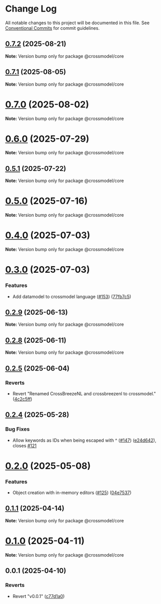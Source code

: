 # Change Log

All notable changes to this project will be documented in this file.
See [Conventional Commits](https://conventionalcommits.org) for commit guidelines.

## [0.7.2](https://github.com/crossmodel/crossmodel-core/compare/v0.7.1...v0.7.2) (2025-08-21)

**Note:** Version bump only for package @crossmodel/core





## [0.7.1](https://github.com/crossmodel/crossmodel-core/compare/v0.7.0...v0.7.1) (2025-08-05)

**Note:** Version bump only for package @crossmodel/core





# [0.7.0](https://github.com/crossmodel/crossmodel-core/compare/v0.6.0...v0.7.0) (2025-08-02)

**Note:** Version bump only for package @crossmodel/core





# [0.6.0](https://github.com/crossmodel/crossmodel-core/compare/v0.5.2...v0.6.0) (2025-07-29)

**Note:** Version bump only for package @crossmodel/core





## [0.5.1](https://github.com/crossmodel/crossmodel-core/compare/v0.5.0...v0.5.1) (2025-07-22)

**Note:** Version bump only for package @crossmodel/core





# [0.5.0](https://github.com/crossmodel/crossmodel-core/compare/v0.4.0...v0.5.0) (2025-07-16)

**Note:** Version bump only for package @crossmodel/core





# [0.4.0](https://github.com/crossmodel/crossmodel-core/compare/v0.3.0...v0.4.0) (2025-07-03)

**Note:** Version bump only for package @crossmodel/core





# [0.3.0](https://github.com/crossmodel/crossmodel-core/compare/v0.2.9...v0.3.0) (2025-07-03)


### Features

* Add datamodel to crossmodel language ([#153](https://github.com/crossmodel/crossmodel-core/issues/153)) ([77fb7c5](https://github.com/crossmodel/crossmodel-core/commit/77fb7c57cffe99f1f49e4a455c5dec1c8cbda765))





## [0.2.9](https://github.com/crossmodel/crossmodel-core/compare/v0.2.8...v0.2.9) (2025-06-13)

**Note:** Version bump only for package @crossmodel/core





## [0.2.8](https://github.com/crossmodel/crossmodel-core/compare/v0.2.7...v0.2.8) (2025-06-11)

**Note:** Version bump only for package @crossmodel/core





## [0.2.5](https://github.com/crossmodel/crossmodel-core/compare/v0.2.4...v0.2.5) (2025-06-04)


### Reverts

* Revert "Renamed CrossBreezeNL and crossbreezenl to crossmodel." ([4c2c5ff](https://github.com/crossmodel/crossmodel-core/commit/4c2c5fff0b521d34f6660a59ef03eec4d8eab3bc))





## [0.2.4](https://github.com/crossmodel/crossmodel-core/compare/v0.2.3...v0.2.4) (2025-05-28)

### Bug Fixes

-  Allow keywords as IDs when being escaped with ^ ([#147](https://github.com/crossmodel/crossmodel-core/issues/147)) ([e24d642](https://github.com/crossmodel/crossmodel-core/commit/e24d6429b2336fdcf97439c408c795c6485f3c0b)), closes [#121](https://github.com/crossmodel/crossmodel-core/issues/121)

# [0.2.0](https://github.com/crossmodel/crossmodel-core/compare/v0.1.1...v0.2.0) (2025-05-08)

### Features

-  Object creation with in-memory editors ([#125](https://github.com/crossmodel/crossmodel-core/issues/125)) ([04e7537](https://github.com/crossmodel/crossmodel-core/commit/04e7537e388407651590254fb9a67507c0619dff))

## [0.1.1](https://github.com/crossmodel/crossmodel-core/compare/v0.1.0...v0.1.1) (2025-04-14)

**Note:** Version bump only for package @crossmodel/core

# [0.1.0](https://github.com/crossmodel/crossmodel-core/compare/v0.0.1...v0.1.0) (2025-04-11)

**Note:** Version bump only for package @crossmodel/core

## 0.0.1 (2025-04-10)

### Reverts

-  Revert "v0.0.1" ([c77d1a0](https://github.com/crossmodel/crossmodel-core/commit/c77d1a06fb83af8f95ae36e11c5d545bcd7a006b))
